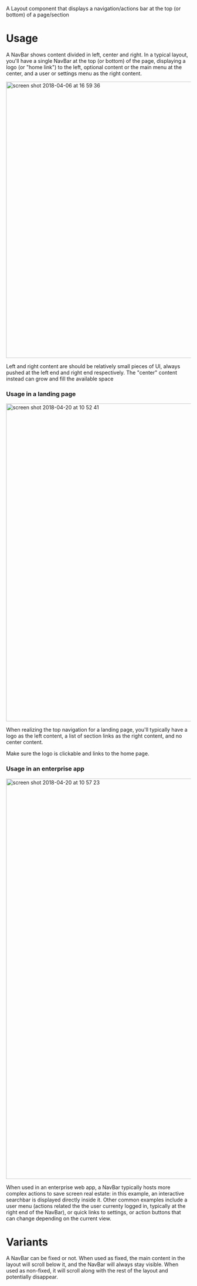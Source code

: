 A Layout component that displays a navigation/actions bar at the top (or bottom) of a page/section

# Usage

A NavBar shows content divided in left, center and right. In a typical layout, you'll have a single NavBar at the top (or bottom) of the page, displaying a logo (or "home link") to the left, optional content or the main menu at the center, and a user or settings menu as the right content.

<img width="753" alt="screen shot 2018-04-06 at 16 59 36" src="https://user-images.githubusercontent.com/2643520/38428428-01d431fa-39bc-11e8-93d9-508c25b24ae7.png">

Left and right content are should be relatively small pieces of UI, always pushed at the left end and right end respectively. The "center" content instead can grow and fill the available space

### Usage in a landing page

<img width="866" alt="screen shot 2018-04-20 at 10 52 41" src="https://user-images.githubusercontent.com/2643520/39041458-14b426cc-4489-11e8-8235-ecb923c45416.png">

When realizing the top navigation for a landing page, you'll typically have a logo as the left content, a list of section links as the right content, and no center content.

Make sure the logo is clickable and links to the home page.

### Usage in an enterprise app

<img width="1091" alt="screen shot 2018-04-20 at 10 57 23" src="https://user-images.githubusercontent.com/2643520/39041788-acc29c00-4489-11e8-94e5-10eb51925781.png">

When used in an enterprise web app, a NavBar typically hosts more complex actions to save screen real estate: in this example, an interactive searchbar is displayed directly inside it. Other common examples include a user menu (actions related the the user currenty logged in, typically at the right end of the NavBar), or quick links to settings, or action buttons that can change depending on the current view.

# Variants

A NavBar can be fixed or not. When used as fixed, the main content in the layout will scroll below it, and the NavBar will always stay visible. When used as non-fixed, it will scroll along with the rest of the layout and potentially disappear.
